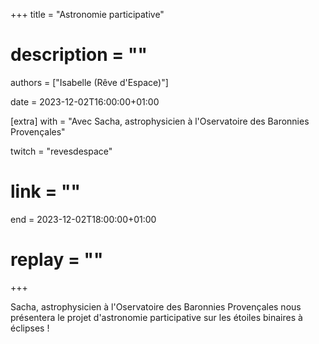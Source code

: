 +++
title = "Astronomie participative"
# description = ""
authors = ["Isabelle (Rêve d'Espace)"]

date = 2023-12-02T16:00:00+01:00

[extra]
with = "Avec Sacha, astrophysicien à l'Oservatoire des Baronnies Provençales"

twitch = "revesdespace"
# link = ""

end = 2023-12-02T18:00:00+01:00

# replay = ""
+++

Sacha, astrophysicien à l'Oservatoire des Baronnies Provençales nous présentera le projet d'astronomie participative sur les étoiles binaires à éclipses !